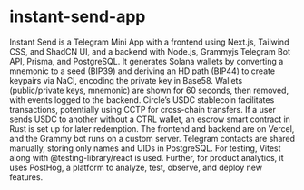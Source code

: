 # instant-send-app

Instant Send is a Telegram Mini App with a frontend using Next.js, Tailwind CSS, and ShadCN UI, and a backend with Node.js, Grammyjs Telegram Bot API, Prisma, and PostgreSQL. It generates Solana wallets by converting a mnemonic to a seed (BIP39) and deriving an HD path (BIP44) to create keypairs via NaCl, encoding the private key in Base58. Wallets (public/private keys, mnemonic) are shown for 60 seconds, then removed, with events logged to the backend. Circle’s USDC stablecoin facilitates transactions, potentially using CCTP for cross-chain transfers. If a user sends USDC to another without a CTRL wallet, an escrow smart contract in Rust is set up for later redemption. The frontend and backend are on Vercel, and the Grammy bot runs on a custom server. Telegram contacts are shared manually, storing only names and UIDs in PostgreSQL.
For testing, Vitest along with @testing-library/react is used.
Further, for product analytics, it uses PostHog, a platform to analyze, test, observe, and deploy new features.
